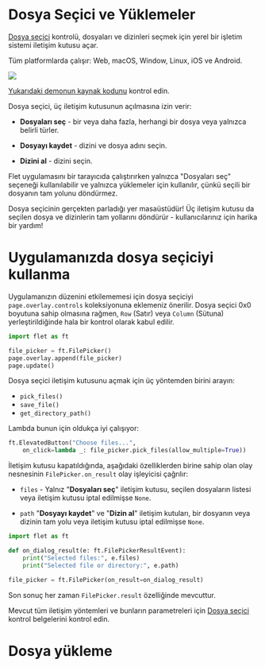 # Dosya Seçici ve Yüklemeler

[Dosya seçici](https://flet.dev/docs/controls/filepicker/) kontrolü, dosyaları ve dizinleri seçmek için yerel bir işletim sistemi iletişim kutusu açar.

Tüm platformlarda çalışır: Web, macOS, Window, Linux, iOS ve Android.

![](https://flet.dev/img/docs/controls/file-picker/file-picker-all-modes-demo.png)

[Yukarıdaki demonun kaynak kodunu](https://github.com/flet-dev/examples/blob/main/python/controls/file-picker/file-picker-all-modes.py) kontrol edin.

Dosya seçici, üç iletişim kutusunun açılmasına izin verir:

* **Dosyaları seç** - bir veya daha fazla, herhangi bir dosya veya yalnızca belirli türler.

* **Dosyayı kaydet** - dizini ve dosya adını seçin.

* **Dizini al** - dizini seçin.

Flet uygulamasını bir tarayıcıda çalıştırırken yalnızca "Dosyaları seç" seçeneği kullanılabilir ve yalnızca yüklemeler için kullanılır, çünkü seçili bir dosyanın tam yolunu döndürmez.

Dosya seçicinin gerçekten parladığı yer masaüstüdür! Üç iletişim kutusu da seçilen dosya ve dizinlerin tam yollarını döndürür - kullanıcılarınız için harika bir yardım!

# Uygulamanızda dosya seçiciyi kullanma

Uygulamanızın düzenini etkilememesi için dosya seçiciyi `page.overlay.controls` koleksiyonuna eklemeniz önerilir. Dosya seçici 0x0 boyutuna sahip olmasına rağmen, `Row` (Satır) veya `Column` (Sütuna) yerleştirildiğinde hala bir kontrol olarak kabul edilir.

```python
import flet as ft

file_picker = ft.FilePicker()
page.overlay.append(file_picker)
page.update()
```

Dosya seçici iletişim kutusunu açmak için üç yöntemden birini arayın:

- `pick_files()`
- `save_file()`
- `get_directory_path()`

Lambda bunun için oldukça iyi çalışıyor:

```python
ft.ElevatedButton("Choose files...",
    on_click=lambda _: file_picker.pick_files(allow_multiple=True))
```

İletişim kutusu kapatıldığında, aşağıdaki özelliklerden birine sahip olan olay nesnesinin `FilePicker.on_result` olay işleyicisi çağrılır:

* `files` - Yalnız "**Dosyaları seç**" iletişim kutusu, seçilen dosyaların listesi veya iletişim kutusu iptal edilmişse `None`.
- `path` "**Dosyayı kaydet**" ve "**Dizin al**" iletişim kutuları, bir dosyanın veya 
  dizinin tam yolu veya iletişim kutusu iptal edilmişse `None`.

```python
import flet as ft

def on_dialog_result(e: ft.FilePickerResultEvent):
    print("Selected files:", e.files)
    print("Selected file or directory:", e.path)

file_picker = ft.FilePicker(on_result=on_dialog_result)
```

Son sonuç her zaman `FilePicker.result` özelliğinde mevcuttur.

Mevcut tüm iletişim yöntemleri ve bunların parametreleri için [Dosya seçici](https://flet.dev/docs/controls/filepicker) kontrol belgelerini kontrol edin.

# Dosya yükleme
